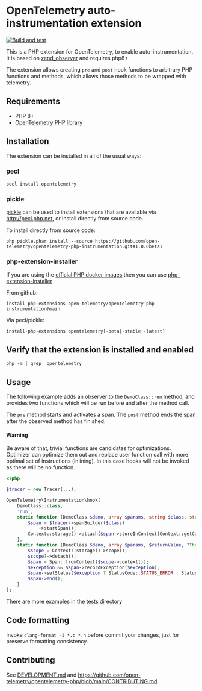 # OpenTelemetry auto-instrumentation extension

[![Build and test](https://github.com/open-telemetry/opentelemetry-php-instrumentation/actions/workflows/build.yml/badge.svg)](https://github.com/open-telemetry/opentelemetry-php-instrumentation/actions/workflows/build.yml)

This is a PHP extension for OpenTelemetry, to enable auto-instrumentation.
It is based on [zend_observer](https://www.datadoghq.com/blog/engineering/php-8-observability-baked-right-in/) and requires php8+

The extension allows creating `pre` and `post` hook functions to arbitrary PHP functions and methods, which allows those methods to be wrapped with telemetry. 

## Requirements
- PHP 8+
- [OpenTelemetry PHP library](https://github.com/open-telemetry/opentelemetry-php)

## Installation

The extension can be installed in all of the usual ways:

### pecl

```shell
pecl install opentelemetry
```
### pickle

[pickle](https://github.com/FriendsOfPHP/pickle) can be used to install extensions that are available via http://pecl.php.net, or install directly from source code.

To install directly from source code:
```shell
php pickle.phar install --source https://github.com/open-telemetry/opentelemetry-php-instrumentation.git#1.0.0beta1
```

### php-extension-installer

If you are using the [official PHP docker images](https://hub.docker.com/_/php) then you can use
[php-extension-installer](https://github.com/mlocati/docker-php-extension-installer)

From github:
```shell
install-php-extensions open-telemetry/opentelemetry-php-instrumentation@main
```

Via pecl/pickle:
```shell
install-php-extensions opentelemetry[-beta|-stable|-latest]
```

## Verify that the extension is installed and enabled

```shell
php -m | grep  opentelemetry
```

## Usage

The following example adds an observer to the `DemoClass::run` method, and provides two functions which will be run before and after the method call.

The `pre` method starts and activates a span. The `post` method ends the span after the observed method has finished.

#### Warning
Be aware of that, trivial functions are candidates for optimizations.
Optimizer can optimize them out and replace user function call with more optimal set of instructions (inlining).
In this case hooks will not be invoked as there will be no function.


```php
<?php

$tracer = new Tracer(...);

OpenTelemetry\Instrumentation\hook(
    DemoClass::class,
    'run',
    static function (DemoClass $demo, array $params, string $class, string $function, ?string $filename, ?int $lineno) use ($tracer) {
        $span = $tracer->spanBuilder($class)
            ->startSpan();
        Context::storage()->attach($span->storeInContext(Context::getCurrent()));
    },
    static function (DemoClass $demo, array $params, $returnValue, ?Throwable $exception) use ($tracer) {
        $scope = Context::storage()->scope();
        $scope?->detach();
        $span = Span::fromContext($scope->context());
        $exception && $span->recordException($exception);
        $span->setStatus($exception ? StatusCode::STATUS_ERROR : StatusCode::STATUS_OK);
        $span->end();
    }
);
```

There are more examples in the [tests directory](./tests/)

## Code formatting
Invoke `clang-format -i *.c *.h` before commit your changes, just for preserve formatting consistency.

## Contributing
See [DEVELOPMENT.md](DEVELOPMENT.md) and https://github.com/open-telemetry/opentelemetry-php/blob/main/CONTRIBUTING.md
